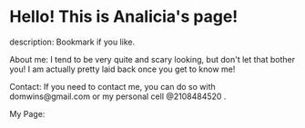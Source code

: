 <h1>Hello! This is Analicia's page!</h1>

description: Bookmark if you like.

<body> About me: I tend to be very quite and scary looking, 
but don't let that bother you! 
I am actually pretty laid back once you get to know me!

<p> Contact: If you need to contact me, you can do so with
domwins@gmail.com or my personal cell @2108484520 .</p>
 
<html> 
<body> 

</body> 

</html> My Page:


